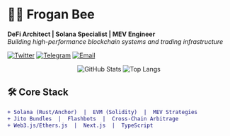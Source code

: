 # 👨‍💻 Frogan Bee 
**DeFi Architect | Solana Specialist | MEV Engineer**  
*Building high-performance blockchain systems and trading infrastructure*

[![Twitter](https://img.shields.io/badge/Twitter-@froganbee_sol-1DA1F2?style=for-the-badge&logo=twitter&logoColor=white)](https://twitter.com/froganbee_sol)
[![Telegram](https://img.shields.io/badge/Telegram-@froganbee_sol-26A5E4?style=for-the-badge&logo=telegram&logoColor=white)](https://t.me/froganbee_sol)
[![Email](https://img.shields.io/badge/Email-tonnyjansen0831@gmail.com-D14836?style=for-the-badge&logo=gmail&logoColor=white)](mailto:tonnyjansen0831@gmail.com)

<div align="center">
  
![GitHub Stats](https://github-readme-stats.vercel.app/api?username=SOLPr0digy&show_icons=true&theme=radical&count_private=true&include_all_commits=true&line_height=24)
![Top Langs](https://github-readme-stats.vercel.app/api/top-langs/?username=SOLPr0digy&layout=compact&theme=radical&hide=html,css)

</div>

## 🛠️ Core Stack
```diff
+ Solana (Rust/Anchor)  |  EVM (Solidity)  |  MEV Strategies
+ Jito Bundles  |  Flashbots  |  Cross-Chain Arbitrage
+ Web3.js/Ethers.js  |  Next.js  |  TypeScript
